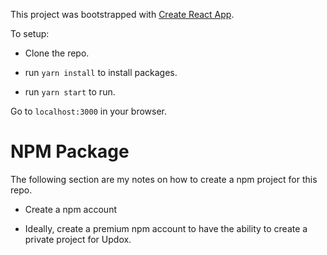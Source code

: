 This project was bootstrapped with [Create React App](https://github.com/facebookincubator/create-react-app).

To setup:

- Clone the repo.

- run ```yarn install``` to install packages.

- run ```yarn start``` to run.

Go to ```localhost:3000``` in your browser.

# NPM Package

The following section are my notes on how to create a npm project for this repo.

- Create a npm account

 - Ideally, create a premium npm account to have the ability to create a private project for Updox.

 
